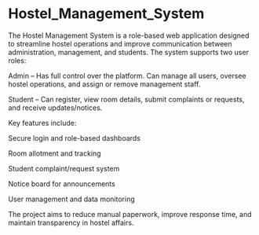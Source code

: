 # Hostel_Management_System
The Hostel Management System is a role-based web application designed to streamline hostel operations and improve communication between administration, management, and students. The system supports two user roles:


Admin – Has full control over the platform. Can manage all users, oversee hostel operations, and assign or remove management staff.

Student – Can register, view room details, submit complaints or requests, and receive updates/notices.



Key features include:

Secure login and role-based dashboards

Room allotment and tracking

Student complaint/request system

Notice board for announcements

User management and data monitoring

The project aims to reduce manual paperwork, improve response time, and maintain transparency in hostel affairs.

